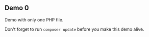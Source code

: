 Demo 0
-----

Demo with only one PHP file.

Don't forget to run `composer update` before you make this demo alive.
